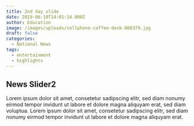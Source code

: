 ```yaml
---
title: 2nd day slide
date: 2019-06-10T14:01:14.000Z
author: Education
image: /images/uploads/cellphone-coffee-desk-860379.jpg
draft: false
categories:
  - National News
tags:
  - entertainment
  - highlights
---
```


## News Slider2

Lorem ipsum dolor sit amet, consetetur sadipscing elitr, sed diam nonumy eirmod tempor invidunt ut labore et dolore magna aliquyam erat, sed diam voluptua. Lorem ipsum dolor sit amet, consetetur sadipscing elitr, sed diam nonumy eirmod tempor invidunt ut labore et dolore magna aliquyam erat.
